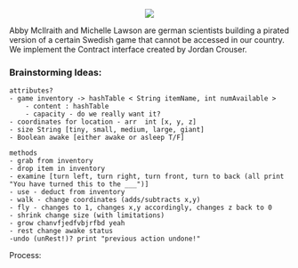 <p align="center">
  <a href="https://github.com/DenverCoder1/readme-typing-svg"><img src="https://readme-typing-svg.herokuapp.com?lines=meinKraft&center=true&width=500&height=50"></a>
</p>
<p>
Abby McIlraith and Michelle Lawson are german scientists building a pirated version of a certain Swedish game that cannot be accessed in our country. We implement the Contract interface created by Jordan Crouser.
</p>


<h3>Brainstorming Ideas:</h3>

    attributes?
    - game inventory -> hashTable < String itemName, int numAvailable >
        - content : hashTable
        - capacity - do we really want it?
    - coordinates for location - arr  int [x, y, z]
    - size String [tiny, small, medium, large, giant]
    - Boolean awake [either awake or asleep T/F]

    methods
    - grab from inventory
    - drop item in inventory
    - examine [turn left, turn right, turn front, turn to back (all print "You have turned this to the ___")]
    - use - deduct from inventory
    - walk - change coordinates (adds/subtracts x,y)
    - fly - changes to 1, changes x,y accordingly, changes z back to 0
    - shrink change size (with limitations)
    - grow chanvfjedfvbjrfbd yeah
    - rest change awake status
    -undo (unRest!)? print "previous action undone!"

Process:



